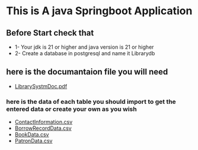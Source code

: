 # This is A java Springboot Application 
## Before Start check that
* 1- Your jdk is 21 or higher and java version is 21 or higher
* 2-  Create a database in postgresql and name it Librarydb
## here is the documantaion file you will need
* [LibrarySystmDoc.pdf](https://github.com/user-attachments/files/16511957/LibrarySystmDoc.pdf)
### here is the data of each table you should import to get the entered data or create your own as you wish
* [ContactInformation.csv](https://github.com/user-attachments/files/16512002/ContactInformation.csv)
* [BorrowRecordData.csv](https://github.com/user-attachments/files/16512001/BorrowRecordData.csv)
* [BookData.csv](https://github.com/user-attachments/files/16511999/BookData.csv)
* [PatronData.csv](https://github.com/user-attachments/files/16511998/PatronData.csv)

